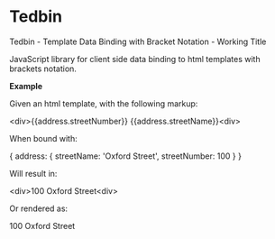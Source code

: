 # Tedbin
Tedbin - Template Data Binding with Bracket Notation - Working Title

JavaScript library for client side data binding to html templates with brackets notation.

<span style="font-weight: bold">Example</span>

Given an html template, with the following markup:

&lt;div&gt;{{address.streetNumber}} {{address.streetName}}&lt;div&gt;
  
When bound with:

{ address: { 
             streetName: 'Oxford Street',
             streetNumber: 100 }
}

Will result in:

&lt;div&gt;100 Oxford Street&lt;div&gt;

Or rendered as:

100 Oxford Street
